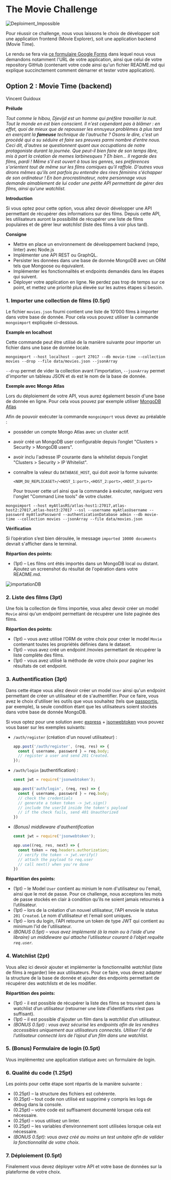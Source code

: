# The Movie Challenge

![Deploiment_Impossible](./data/Deploiment_Impossible.JPG)

Pour réussir ce challenge, nous vous laissons le choix de développer soit une application frontend (Movie Explorer), soit une application backend (Movie Time).

Le rendu se fera via [ce formulaire Google Forms](https://goo.gl/nwZUVk) dans lequel nous vous demandons notamment l'URL de votre application, ainsi que celui de votre repository GitHub (contenant votre code ainsi qu'un fichier README.md qui explique succinctement comment démarrer et tester votre application).

## Option 2 : Movie Time (backend)

Vincent Guidoux

**Prélude**

_Tout comme le hibou, Djevijd est un homme qui préfère travailler la nuit. Tout le monde en est bien conscient. Il n'est cependant pas à blâmer : en effet, quoi de mieux que de repousser les ennuyeux problèmes à plus tard en exerçant la **fameuse** technique de l'autruche ? Osons le dire, c'est un procédé qui a su séduire et faire ses preuves parmi nombre d'entre nous.
Ceci dit, d'autres se questionnent quant aux occupations de notre protagoniste durant la journée. Que peut-il bien faire de son temps libre, mis à part la création de memes larbinesques ? Eh bien... Il regarde des films, pardi ! Même s'il est ouvert à tous les genres, ses préférences s'orientent tout de même sur les films comiques qu'il raffole. D'autres vous dirons mêmes qu'ils ont parfois pu entendre des rires féminins s'échapper de son ordinateur !
En bon procrastinateur, notre personnage vous demande aimablement de lui coder une petite API permettant de gérer des films, ainsi qu'une watchlist._

**Introduction**

Si vous optez pour cette option, vous allez devoir développer une API permettant de récupérer des informations sur des films. Depuis cette API, les utilisateurs auront la possibilité de récupérer une liste de films populaires et de gérer leur *watchlist* (liste des films à voir plus tard).

**Consigne**

- Mettre en place un environnement de développement backend (repo, linter) avec Node.js
- Implémenter une API REST ou GraphQL.
- Persister les données dans une base de donnée MongoDB avec un ORM tels que Mongoose ou équivalent.
- Implémenter les fonctionnalités et endpoints demandés dans les étapes qui suivent.
- Déployer votre application en ligne. Ne perdez pas trop de temps sur ce point, et mettez une priorité plus élevée sur les autres étapes si besoin.



### 1. Importer une collection de films (0.5pt)

Le fichier `movies.json` fourni contient une liste de 10’000 films à importer dans votre base de donnée. Pour cela vous pouvez utiliser la commande `mongoimport` expliquée ci-dessous.

**Example en localhost**

Cette commande peut être utilisé de la manière suivante pour importer un fichier dans une base de donnée locale.

```
mongoimport --host localhost --port 27017 --db movie-time --collection movies --drop --file data/movies.json --jsonArray
```

 `--drop` permet de vider la collection avant l'importation, `--jsonArray` permet d'importer un tableau JSON et `db` est le nom de la base de donnée.



**Exemple avec Mongo Atlas**

Lors du déploiement de votre API, vous aurez également besoin d'une base de donnée en ligne. Pour cela vous pouvez par exemple utiliser [MongoDB Atlas](https://www.mongodb.com/cloud/atlas)

Afin de pouvoir exécuter la commande `mongoimport` vous devez au préalable : 

- posséder un compte Mongo Atlas avec un cluster actif.

- avoir créé un MongoDB user configurable depuis l’onglet "Clusters > Security > MongoDB users".

- avoir inclu l'adresse IP courante dans la whitelist depuis l'onglet "Clusters > Security > IP Whitelist".

- connaître la valeur du `DATABASE_HOST`, qui doit avoir la forme suivante:

  ```
  <NOM_DU_REPLICASET>/<HOST_1:port>,<HOST_2:port>,<HOST_3:port>
  ```
  Pour trouver cette url ainsi que la commande à exécuter, naviguez vers l'onglet "Command Line tools" de votre cluster.

```
mongoimport --host myAtlasRS/atlas-host1:27017,atlas-host2:27017,atlas-host3:27017 --ssl --username myAtlasUsername --password myAtlasPassword --authenticationDatabase admin --db movie-time --collection movies --jsonArray --file data/movies.json
```



**Vérification**

Si l’opération s’est bien déroulée, le message `imported 10000 documents` devrait s'afficher dans le terminal.



**Répartion des points:**

- (1pt) – Les films ont étés importés dans un MongoDB local ou distant. Ajoutez un screenshot du résultat de l'opération dans votre README.md.

![importationDB](./data/importationDB.JPG)


### 2. Liste des films (3pt)

Une fois la collection de films importée, vous allez devoir créer un model `Movie` ainsi qu'un endpoint permettant de récupérer une liste paginée des films.

**Répartion des points:**

- (1pt) – vous avez utilisé l’ORM de votre choix pour créer le model `Movie` contenant toutes les propriétés définies dans le dataset.
- (1pt) – vous avez créé un endpoint /movies permettant de récupérer la liste complète des films.
- (1pt) - vous avez utilisé la méthode de votre choix pour paginer les résultats de cet endpoint.



### 3. Authentification (3pt)

Dans cette étape vous allez devoir créer un model `User` ainsi qu'un endpoint permettant de créer un utilisateur et de s'authentifier. Pour ce faire, vous avez le choix d'utiliser les outils que vous souhaitez (tels que [passportjs](http://www.passportjs.org), par exemple), la seule condition étant que les utilisateurs soient stockés dans votre base de donnée MongoDB.

Si vous optez pour une solution avec [express](https://expressjs.com/fr/) + [jsonwebtoken](https://github.com/auth0/node-jsonwebtoken) vous pouvez vous baser sur les exemples suivants:

- `/auth/register` (création d'un nouvel utilisateur) :

  ```js
  app.post('/auth/register', (req, res) => {
    const { username, password } = req.body;
    // register a user and send 201 Created.
  });
  ```

- `/auth/login` (authentification) :

  ```js
  const jwt = require('jsonwebtoken');
  
  app.post('auth/login', (req, res) => {
    const { username, password } = req.body;
    // check the credentials
    // generate a token token -> jwt.sign()
    // include the userId inside the token's payload
    // if the check fails, send 401 Unauthorized
  })
  ```

- *(Bonus) middleware d'authentification*

  ```js
  const jwt = require('jsonwebtoken');
  
  app.use((req, res, next) => {
    const token = req.headers.authorization;
    // verify the token -> jwt.verify()
    // attach the payload to req.user
    // call next() when you're done
  })
  ```


**Répartition des points:**

- (1pt) – le Model `User` contient au minium le nom d'utilisateur ou l'email, ainsi que le mot de passe. Pour ce challenge, nous acceptons les mots de passe stockés en clair à condition qu’ils ne soient jamais retournés à l’utilisateur.
- (1pt) – lors de la création d'un nouvel utilisateur, l'API envoie le status `201 Created`. Le nom d'utilisateur et l'email sont uniques.
- (1pt) – lors du login, l'API retourne un token de type JWT qui contient au minimum l'id de l'utilisateur.
- *(BONUS 0.5pt) – vous avez implémenté (à la main ou à l'aide d'une libraire) un middleware qui attache l’utilisateur courant à l’objet requête `req.user`.* 

### 4. Watchlist (2pt)

Vous allez ici devoir ajouter et implémenter la fonctionnalité *watchlist* (liste de films à regarder) liée aux utilisateurs. Pour ce faire, vous devez adapter la structure de la base de donnée et ajouter des endpoints permettant de récupérer des *watchlists* et de les modifier.

**Répartition des points:**

- (1pt) - il est possible de récupérer la liste des films se trouvant dans la watchlist d’un utilisateur (retourner une liste d’identifiants n’est pas suffisant).
- (1pt) – il est possible d'ajouter un film dans la *watchlist* d’un utilisateur. 
- *(BONUS 0.5pt) : vous avez sécurisé les endpoints afin de les rendres accessibles uniquement aux utilisateurs connectés. Utiliser l’id de l’utilisateur connecté lors de l’ajout d’un film dans une watchlist.*



### 5. (Bonus) Formulaire de login (0.5pt)

Vous implémentez une application statique avec un formulaire de login.



### 6. Qualité du code (1.25pt)

Les points pour cette étape sont répartis de la manière suivante :

- (0.25pt) – la structure des fichiers est cohérente.
- (0.25pt) – tout code non utilisé est supprimé y compris les logs de debug dans la console.
- (0.25pt) – votre code est suffisament documenté lorsque cela est nécessaire.
- (0.25pt) – vous utilisez un linter.
-  (0.25pt) – les variables d’environnement sont utilisées lorsque cela est nécessaire.
- *(BONUS 0.5pt): vous avez créé au moins un test unitaire afin de valider la fonctionnalité de votre choix.*

### 7. Déploiement (0.5pt)

Finalement vous devez déployer votre API et votre base de données sur la plateforme de votre choix.
